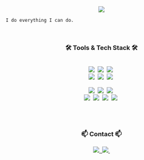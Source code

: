 <!--타이틀 부분-->
<div align="center">
  <img src="https://github.com/tersite1/tersite1/assets/160453556/be9d49ee-872c-4c3f-8997-7bce125957c9" />
</div>


    
    I do everything I can do.




<br>

<h3 align="center">🛠 Tools & Tech Stack 🛠</h3>


<br>

<div align="center">
  <img src="https://img.shields.io/badge/git-F05033.svg?style=for-the-badge&logo=git&logoColor=white" />&nbsp
  <img src="https://img.shields.io/badge/github-181717.svg?style=for-the-badge&logo=github&logoColor=white" />&nbsp
  <img src="https://img.shields.io/badge/Notion-F3F3F3.svg?style=for-the-badge&logo=notion&logoColor=black" />&nbsp
</div>

<div align="center">
  <img src="https://img.shields.io/badge/VSCode-2C2C32.svg?style=for-the-badge&logo=visual-studio-code&logoColor=22ABF3" />&nbsp
  <img src="https://img.shields.io/badge/jupyter-2C2C32.svg?style=for-the-badge&logo=jupyter&logoColor=F37726" />&nbsp
  <img src="https://img.shields.io/badge/python-white.svg?style=for-the-badge&logo=python&logoColor=#3776AB" />&nbsp
</div>
  
<br>

<div align="center">
  <img src="https://img.shields.io/badge/LINUX-white.svg?style=for-the-badge&logo=linux&logoColor=#FCC624" />&nbsp
  <img src="https://img.shields.io/badge/ROS-white.svg?style=for-the-badge&logo=ros&logoColor=navy" />&nbsp
  <img src="https://img.shields.io/badge/blender-1572B6.svg?style=for-the-badge&logo=blender&logoColor=orange" />&nbsp
  

</div>


<div align="center">
  <img src="https://img.shields.io/badge/adobe%20photoshop-08253c.svg?style=for-the-badge&logo=adobe%20photoshop&logoColor=37abff" />&nbsp
  <img src="https://img.shields.io/badge/qgis-white.svg?style=for-the-badge&logo=qgis&logoColor=#589632" />&nbsp
  <img src="https://img.shields.io/badge/revit-white.svg?style=for-the-badge&logo=autodeskrevit&logoColor=black" />&nbsp
  <img src="https://img.shields.io/badge/autocad-white.svg?style=for-the-badge&logo=autocad&logoColor=red" />&nbsp
  

<br>
<br>


<br>

<br>

<h3 align="center">📫 Contact 📫</h3>
<div align="center">
  <a href="https://www.linkedin.com/in/min-seok-jang-a890312b1/">
    <img src="https://img.shields.io/badge/LinkedIn-0077B5?style=for-the-badge&logo=linkedin&logoColor=white" />&nbsp
  </a>
  <a href="mailto:itcouldbe0@yonsei.ac.kr">
    <img
      src="https://img.shields.io/badge/itcouldbe0@yonsei.ac.kr-D14836?style=for-the-badge&logo=gmail&logoColor=white"/>&nbsp
  </a>
</div>
